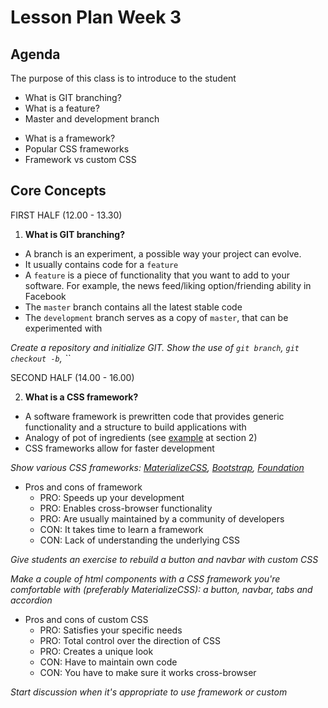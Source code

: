 # Lesson Plan Week 3

## Agenda

The purpose of this class is to introduce to the student

- What is GIT branching?
- What is a feature?
- Master and development branch

* What is a framework?
* Popular CSS frameworks
* Framework vs custom CSS

## Core Concepts

FIRST HALF (12.00 - 13.30)

1. **What is GIT branching?**

- A branch is an experiment, a possible way your project can evolve.
- It usually contains code for a `feature`
- A `feature` is a piece of functionality that you want to add to your software. For example, the news feed/liking option/friending ability in Facebook
- The `master` branch contains all the latest stable code
- The `development` branch serves as a copy of `master`, that can be experimented with

_Create a repository and initialize GIT. Show the use of `git branch`, `git checkout -b`, ``_

SECOND HALF (14.00 - 16.00)

2. **What is a CSS framework?**

- A software framework is prewritten code that provides generic functionality and a structure to build applications with
- Analogy of pot of ingredients (see [example](./README.md) at section 2)
- CSS frameworks allow for faster development

_Show various CSS frameworks: [MaterializeCSS](https://materializecss.com/), [Bootstrap](https://getbootstrap.com/), [Foundation](https://foundation.zurb.com/)_

- Pros and cons of framework
  - PRO: Speeds up your development
  - PRO: Enables cross-browser functionality
  - PRO: Are usually maintained by a community of developers
  - CON: It takes time to learn a framework
  - CON: Lack of understanding the underlying CSS

_Give students an exercise to rebuild a button and navbar with custom CSS_

_Make a couple of html components with a CSS framework you're comfortable with (preferably MaterializeCSS): a button, navbar, tabs and accordion_

- Pros and cons of custom CSS
  - PRO: Satisfies your specific needs
  - PRO: Total control over the direction of CSS
  - PRO: Creates a unique look
  - CON: Have to maintain own code
  - CON: You have to make sure it works cross-browser

_Start discussion when it's appropriate to use framework or custom_
